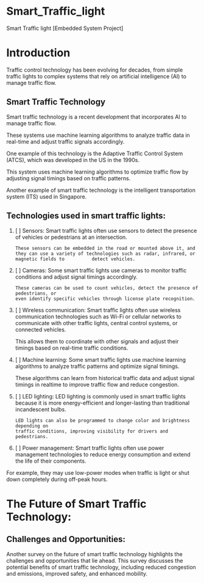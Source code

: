 # Smart_Traffic_light
Smart Traffic light [Embedded System Project]

# Introduction

Traffic control technology has been evolving for decades, from simple traffic lights to complex systems that rely on artificial intelligence (AI) to manage traffic flow.

## Smart Traffic Technology

Smart traffic technology is a recent development that incorporates AI to manage traffic flow.

These systems use machine learning algorithms to analyze traffic data in real-time and adjust
traffic signals accordingly.

One example of this technology is the Adaptive Traffic Control System (ATCS), which was
developed in the US in the 1990s.

This system uses machine learning algorithms to optimize traffic flow by adjusting signal
timings based on traffic patterns.

Another example of smart traffic technology is the intelligent transportation system (ITS) used
in Singapore.


## Technologies used in smart traffic lights:
1. [ ] Sensors: Smart traffic lights often use sensors to detect the presence of vehicles or pedestrians at an intersection.

       These sensors can be embedded in the road or mounted above it, and they can use a variety of technologies such as radar, infrared, or magnetic fields to          detect vehicles.

2. [ ] Cameras: Some smart traffic lights use cameras to monitor traffic conditions and adjust signal timings accordingly.

       These cameras can be used to count vehicles, detect the presence of pedestrians, or
       even identify specific vehicles through license plate recognition.

3. [ ] Wireless communication: Smart traffic lights often use wireless communication
technologies such as Wi-Fi or cellular networks to communicate with other traffic lights,
central control systems, or connected vehicles.

      This allows them to coordinate with other signals and adjust their timings based on
      real-time traffic conditions.

4. [ ] Machine learning: Some smart traffic lights use machine learning algorithms to analyze
traffic patterns and optimize signal timings.

      These algorithms can learn from historical traffic data and adjust signal timings in realtime to improve traffic flow and reduce congestion.

5. [ ] LED lighting: LED lighting is commonly used in smart traffic lights because it is more
       energy-efficient and longer-lasting than traditional incandescent bulbs.

       LED lights can also be programmed to change color and brightness depending on
       traffic conditions, improving visibility for drivers and pedestrians.

6. [ ] Power management: Smart traffic lights often use power management technologies to
reduce energy consumption and extend the life of their components.

For example, they may use low-power modes when traffic is light or shut down completely during off-peak hours.

# The Future of Smart Traffic Technology:

## Challenges and Opportunities:
Another survey on the future of smart traffic technology highlights the challenges and
opportunities that lie ahead. This survey discusses the potential benefits of smart traffic
technology, including reduced congestion and emissions, improved safety, and enhanced
mobility.

